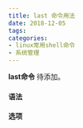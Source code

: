```yaml
---
title: last 命令用法
date: 2018-12-05
tags:
categories: 
- linux常用shell命令
- 系统管理
---
```

**last命令** 待添加。
<!-- more --> 
#### **语法**


#### **选项**
